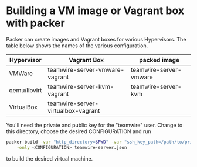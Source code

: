 Building a VM image or Vagrant box with packer
==============================================

Packer can create images and Vagrant boxes for various Hypervisors.
The table below shows the names of the various configuration.

Hypervisor   | Vagrant Box                        | packed image
-------------|------------------------------------|---------------------------------
VMWare       | teamwire-server-vmware-vagrant     | teamwire-server-vmware
qemu/libvirt | teamwire-server-kvm-vagrant        | teamwire-server-kvm
VirtualBox   | teamwire-server-virtualbox-vagrant |

You'll need the private and public key for the "teamwire" user.
Change to this directory, choose the desired CONFIGURATION and run

```sh
packer build -var "http_directory=$PWD" -var "ssh_key_path=/path/to/private/key" \
    -only <CONFIGURATION> teamwire-server.json
```

to build the desired virtual machine.
